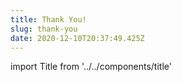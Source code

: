 ```yaml
---
title: Thank You!
slug: thank-you
date: 2020-12-10T20:37:49.425Z
---
```

import Title from '../../components/title'

<Title headingLevel="p">I will get back to you as soon as possible.</Title>
